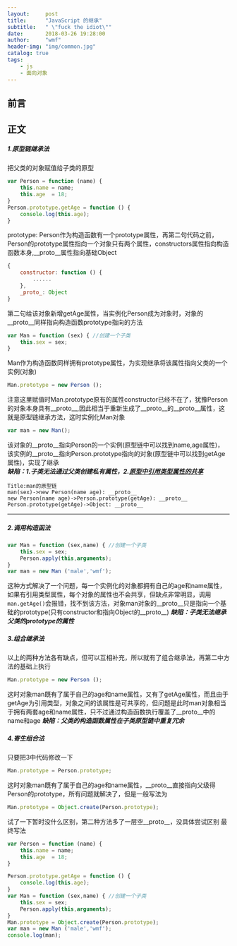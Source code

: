 ```yaml
---
layout:     post
title:      "JavaScript 的继承"
subtitle:   " \"fuck the idiot\""
date:       2018-03-26 19:28:00
author:     "wmf"
header-img: "img/common.jpg"
catalog: true
tags:
    - js
    - 面向对象
---
```

## 前言
## 正文  
##### 1.原型链继承法
把父类的对象赋值给子类的原型
```js
var Person = function (name) {
    this.name = name;
    this.age  = 18;
}
Person.prototype.getAge = function () {
    console.log(this.age);
}
```
prototype: Person作为构造函数有一个prototype属性，再第二句代码之前，Person的prototype属性指向一个对象只有两个属性，constructors属性指向构造函数本身,__proto__属性指向基础Object
```js
{
    constructor: function () {
        ......
    },
    _proto_: Object
}
```
第二句给该对象新增getAge属性，当实例化Person成为对象时，对象的__proto__同样指向构造函数prototype指向的方法
```js
var Man = function (sex) { //创建一个子类
    this.sex = sex;
}
```
Man作为构造函数同样拥有prototype属性，为实现继承将该属性指向父类的一个实例(对象)
```js
Man.prototype = new Person ();
```
注意这里赋值时Man.prototype原有的属性constructor已经不在了，犹豫Person的对象本身具有__proto__,因此相当于重新生成了__proto__的__proto__属性，这就是原型链继承方法，这时实例化Man对象
```js
var man = new Man();
```
该对象的__proto__指向Person的一个实例(原型链中可以找到name,age属性)，该实例的__proto__指向Person.prototype指向的对象(原型链中可以找到getAge属性)，实现了继承  
***缺陷：1.子类无法通过父类创建私有属性，2.[原型中引用类型属性的共享](http://www.mingf.wang/2017/12/24/proto/)***
```sequence
Title:man的原型链
man(sex)->new Person(name age): __proto__
new Person(name age)->Person.prototype(getAge): __proto__
Person.prototype(getAge)->Object: __proto__
```
---
##### 2.调用构造函法
```js
var Man = function (sex,name) { //创建一个子类
    this.sex = sex;
	Person.apply(this,arguments);
}
var man = new Man ('male','wmf');
```
这种方式解决了一个问题，每一个实例化的对象都拥有自己的age和name属性，如果有引用类型属性，每个对象的属性也不会共享，但缺点非常明显，调用```man.getAge()```会报错，找不到该方法，对象man对象的__proto__只是指向一个基础的prototype(只有constructor和指向Object的__proto__)
***缺陷：子类无法继承父类的prototype的属性***
##### 3.组合继承法
以上的两种方法各有缺点，但可以互相补充，所以就有了组合继承法，再第二中方法的基础上执行
```js
Man.prototype = new Person ();
```
这时对象man既有了属于自己的age和name属性，又有了getAge属性，而且由于getAge为引用类型，对象之间的该属性是可共享的，但问题是此时man对象相当于拥有两套age和name属性，只不过通过构造函数执行覆盖了__proto__中的name和age
***缺陷：父类的构造函数属性在子类原型链中重复冗余***
##### 4.寄生组合法
只要把3中代码修改一下
```js
Man.prototype = Person.prototype;
```
这时对象man既有了属于自己的age和name属性，__proto__直接指向父级得Person的prototype，所有问题就解决了，但是一般写法为
```js
Man.prototype = Object.create(Person.prototype);
```
试了一下暂时没什么区别，第二种方法多了一层空__proto__，没具体尝试区别
最终写法
```js
var Person = function (name) {
    this.name = name;
    this.age  = 18;
}

Person.prototype.getAge = function () {
    console.log(this.age);
}
var Man = function (sex,name) { //创建一个子类
    this.sex = sex;
	Person.apply(this,arguments);
}
Man.prototype = Object.create(Person.prototype);
var man = new Man ('male','wmf');
console.log(man);
```